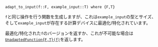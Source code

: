 ```
adapt_to_input(f::F, example_input::T) where {F,T}
```

`f`と同じ操作を行う関数を生成しますが、これは`example_input`の型とサイズ、そして`example_input`が存在する計算デバイスに最適化/特化されています。

最適化/特化された`f`のバージョンを返すか、これが不可能な場合は[`UnadaptedFunction{F,T}(f)`](@ref)を返します。
